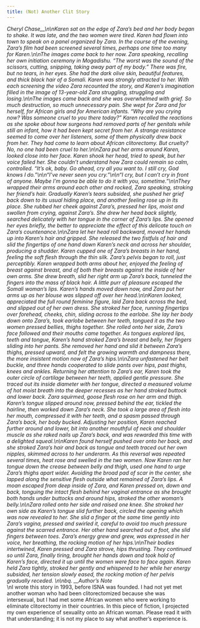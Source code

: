 ```yaml
---
title: (Not) Another Clit Story
---
```


_Cheryl Chase\_\_\n\nKaren sat on the edge of Zara&#8217;s bed and her body began to shake. It was late, and the two women were tired. Karen had flown into town to speak on a panel organized by Zara. In the course of the evening, Zara&#8217;s film had been screened several times, perhaps one time too many for Karen.\n\nThe images came back to her now. Zara speaking, recalling her own initiation ceremony in Mogadishu. &#8220;The worst was the sound of the scissors, cutting, snipping, taking away part of my body.&#8221; There was fire, but no tears, in her eyes. She had the dark olive skin, beautiful features, and thick black hair of a Somali. Karen was strongly attracted to her. With each screening the video Zara recounted the story, and Karen&#8217;s imagination filled in the image of 13-year-old Zara struggling, struggling and losing.\n\nThe images came back and she was overwhelmed with grief. So much destruction, so much unnecessary pain. She wept for Zara and for herself, for African girls and for American infants. &#8220;Why are you crying now? Was someone cruel to you there today?&#8221; Karen recalled the reactions as she spoke about how surgeons had removed parts of her genitals while still an infant, how it had been kept secret from her. A strange resistance seemed to come over her listeners, some of them physically drew back from her. They had come to learn about African clitorectomy. But cruelty? No, no one had been cruel to her.\n\nZara put her arms around Karen, looked close into her face. Karen shook her head, tried to speak, but her voice failed her. She couldn&#8217;t understand how Zara could remain so calm, controlled. &#8220;It&#8217;s ok, baby. Go ahead, cry all you want to. I still cry, God knows I do.&#8221;\n\n&#8220;I&#8217;ve never seen you cry.&#8221;\n\n&#8220;I cry, but I can&#8217;t cry in front of anyone. Maybe I&#8217;m gonna be able to do it with you, sometime.&#8221;\n\nThey wrapped their arms around each other and rocked, Zara speaking, stroking her friend&#8217;s hair. Gradually Karen&#8217;s tears subsided, she pushed her grief back down to its usual hiding place, and another feeling rose up in its place. She rubbed her cheek against Zara&#8217;s, pressed her lips, moist and swollen from crying, against Zara&#8217;s. She drew her head back slightly, searched delicately with her tongue in the corner of Zara&#8217;s lips. She opened her eyes briefly, the better to appreciate the effect of this delicate touch on Zara&#8217;s countenance.\n\nZara let her head roll backward, moved her hands up into Karen&#8217;s hair and gripped. She released the two fistfuls of hair and slid the fingertips of one hand down Karen&#8217;s neck and across her shoulder, producing a shudder. Karen cupped one of Zara&#8217;s breasts in her hand, feeling the soft flesh through the thin silk. Zara&#8217;s pelvis began to roll, just perceptibly. Karen wrapped both arms about her, enjoyed the feeling of breast against breast, and of both their breasts against the inside of her own arms. She drew breath, slid her right arm up Zara&#8217;s back, tunneled the fingers into the mass of black hair. A little purr of pleasure escaped the Somali woman&#8217;s lips. Karen&#8217;s hands moved down now, and Zara put her arms up as her blouse was slipped off over her head.\n\nKaren looked, appreciated the full round feminine figure, laid Zara back across the bed, and slipped out of her own dress. She stroked her face, running fingertips over forehead, cheeks, chin, sliding across to the earlobe. She lay her body down onto Zara&#8217;s, took earlobe between her teeth, tongued it as the two women pressed bellies, thighs together. She rolled onto her side, Zara&#8217;s face followed and their mouths came together. As tongues explored lips, teeth and tongue, Karen&#8217;s hand stroked Zara&#8217;s breast and belly, her fingers sliding into her pants. She removed her hand and slid it between Zara&#8217;s thighs, pressed upward, and felt the growing warmth and dampness there, the more insistent motion now of Zara&#8217;s hips.\n\nZara unfastened her belt buckle, and three hands cooperated to slide pants over hips, past thighs, knees and ankles. Returning her attention to Zara&#8217;s ear, Karen took the outer circle of cartilage between her teeth, applied gentle pressure. She traced out its inside diameter with her tongue, directed a measured volume of hot moist breath into the deeper recesses as her hand stroked buttock and lower back. Zara squirmed, goose flesh rose on her arm and thigh. Karen&#8217;s tongue slipped around now, pressed behind the ear, tickled the hairline, then worked down Zara&#8217;s neck. She took a large area of flesh into her mouth, compressed it with her teeth, and a spasm passed through Zara&#8217;s back, her body bucked. Adjusting her position, Karen reached further around and lower, bit into another mouthful of neck and shoulder muscle as she raked nails up Zara&#8217;s back, and was rewarded this time with a delighted squeal.\n\nKaren found herself pushed over onto her back, and she stroked Zara&#8217;s hair and back as tongue and teeth traced out her own nipples, skimmed across to her underarm. As this reversal was repeated several times, heat rose and swelled in the two women. Now Karen ran her tongue down the crease between belly and thigh, used one hand to urge Zara&#8217;s thighs apart wider. Avoiding the broad pad of scar in the center, she lapped along the sensitive flesh outside what remained of Zara&#8217;s lips. A moan escaped from deep inside of Zara, and Karen pressed on, down and back, tonguing the intact flesh behind her vaginal entrance as she brought both hands under buttocks and around hips, stroked the other woman&#8217;s belly.\n\nZara rolled onto her side and raised one knee. She stroked her own side as Karen&#8217;s tongue slid further back, circled the opening which was now revealed to her. She slid a finger at the same time gently into Zara&#8217;s vagina, pressed and swirled it, careful to avoid too much pressure against the scarred entrance. Her other hand searched out a foot, she slid fingers between toes. Zara&#8217;s energy grew and grew, was expressed in her voice, her breathing, the rocking motion of her hips.\n\nTheir bodies intertwined, Karen pressed and Zara strove, hips thrusting. They continued so until Zara, finally tiring, brought her hands down and took hold of Karen&#8217;s face, directed it up until the women were face to face again. Karen held Zara tightly, stroked her gently and whispered to her while her energy subsided, her tension slowly eased, the rocking motion of her pelvis gradually receded. \n\nbq. \_\_Author&#8217;s Note_  
\nI wrote this story in 1993, before <span class="caps">ISNA</span> was founded. I had not yet met another woman who had been clitorectomized because she was intersexual, but I had met some African women who were working to eliminate clitorectomy in their countries. In this piece of fiction, I projected my own experience of sexuality onto an African woman. Please read it with that understanding; it is not my place to say what another&#8217;s experience is.